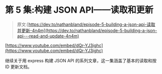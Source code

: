 # 第 5 集:构建 JSON API——读取和更新

> 原文:[https://dev.to/nathanbland/episode-5-building-a-json-api-读取并更新-4n4m](https://dev.to/nathanbland/episode-5-building-a-json-api---read-and-update-4n4m)

[https://www.youtube.com/embed/dQr-YJ3ighc](https://www.youtube.com/embed/dQr-YJ3ighc)

继续关于用 express 构建 JSON API 的系列文章，这一集涵盖了基本的读取和按 ID 更新文档。